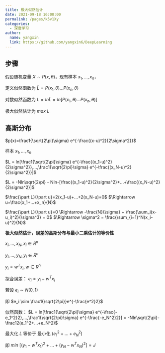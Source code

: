 ```yaml
---
title: 极大似然估计
date: 2021-09-18 16:00:00
permalink: /pages/k5v1Xy
categories: 
  - 深度学习
author: 
  name: yangxin
  link: https://github.com/yangxin6/DeepLearning
---
```




## 步骤

假设随机变量 $X\sim P(x,\theta)$，现有样本 $x_1,...,x_n$，

定义似然函数为 $\tilde{L} = P(x_1,\theta)...P(x_n,\theta)$

对数似然函数为 $L=ln \tilde{L}=ln[P(x_1,\theta)...P(x_n,\theta)]$

极大似然估计为 $max\ L$



## 高斯分布

$p(x)=\frac1{\sqrt{2\pi}\sigma} e^{-\frac{(x-u)^2}{2\sigma^2}}$

样本 $x_1,...,x_n$

$L = ln[\frac1{\sqrt{2\pi}\sigma} e^{-\frac{(x_1-u)^2}{2\sigma^2}},...,\frac1{\sqrt{2\pi}\sigma} e^{-\frac{(x_N-u)^2}{2\sigma^2}}]$

$L = -Nln\sqrt{2\pi} - Nln-[\frac{(x_1-u)^2}{2\sigma^2}+...+\frac{(x_N-u)^2}{2\sigma^2}]$

$\frac{\part L}{\part u}=2(x_1-u)+...+2(x_N-u)=0$  $\Rightarrow u=\frac{x_1+...+x_n}{N}$

$\frac{\part L}{\part u}=0 \Rightarrow -\frac{N}{\sigma} + \frac{\sum_i(x-u_i)^2}{\sigma^3} = 0$  $\Rightarrow \sigma^2 = \frac{\sum_{i=1}^N(x_i-u)^2}{N}$ 



**极大似然估计，误差的高斯分布与最小二乘估计的等价性**

$x_i,...,x_N,x_i\in R^n$

$y_i,...,y_N,y_i\in R^n$

$y_i = w^Tx_i,w\in R^n$

拟合误差： $e_i=y_i-w^Tx_i$

若设 $e_i \sim N(0,1)$

即 $e_i \sim \frac1{\sqrt{2\pi}}e^{-\frac{e^2}2}$

似然函数： $L = ln[\frac1{\sqrt{2\pi}\sigma} e^{-\frac{-e_1^2}2},...,\frac1{\sqrt{2\pi}\sigma} e^{-\frac{-e_N^2}2}] = -Nln\sqrt{2\pi}-\frac12(e_1^2+...+e_N^2)$

最大化 $L$ 等价于     最小化 $(e_1^2+...+e_N^2)$

即 $min\ [(y_1-w^Tx_1)^2+...+(y_N-w^Tx_N)^2]=J$

